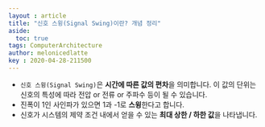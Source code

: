 ```yaml
---
layout : article
title: "신호 스윙(Signal Swing)이란? 개념 정리"
aside:
  toc: true
tags: ComputerArchitecture
author: melonicedlatte  
key : 2020-04-28-211500
---      
```


- `신호 스윙(Signal Swing)`은 **시간에 따른 값의 편차**을 의미합니다. 이 값의 단위는 신호의 특성에 따라 전압 or 전류 or 주파수 등이 될 수 있습니다.
- 진폭이 1인 사인파가 있으면 1과 -1로 **스윙**한다고 합니다.
- 신호가 시스템의 제약 조건 내에서 얻을 수 있는 **최대 상한 / 하한 값**을 나타냅니다.
